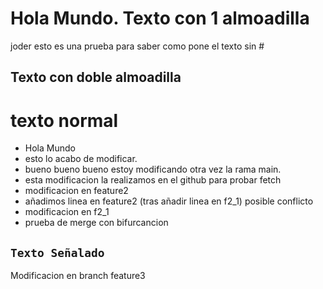 
# Hola Mundo. Texto con 1 almoadilla
joder esto es una prueba para saber como pone el texto sin #
## Texto con doble almoadilla
texto normal
=======
* Hola Mundo
* esto lo acabo de modificar.
* bueno bueno bueno estoy modificando otra vez la rama main.
* esta modificacion la realizamos en el github para probar fetch
* modificacion en feature2
* añadimos linea en feature2 (tras añadir linea en f2_1) posible conflicto
* modificacion en f2_1
* prueba de merge con bifurcancion

## `Texto Señalado`

Modificacion en branch feature3
